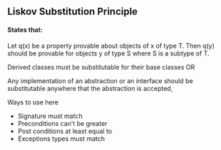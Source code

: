 ## Liskov Substitution Principle

#### States that:

Let q(x) be a property provable about objects of x of type T. Then q(y) should be provable for objects y of type S where S is a subtype of T.

Derived classes must be substitutable for their base classes OR

Any implementation of an abstraction or an interface should be substitutable anywhere that the abstraction is accepted,

Ways to use here 
- Signature must match
- Preconditions can't be greater
- Post conditions at least equal to
- Exceptions types must match

